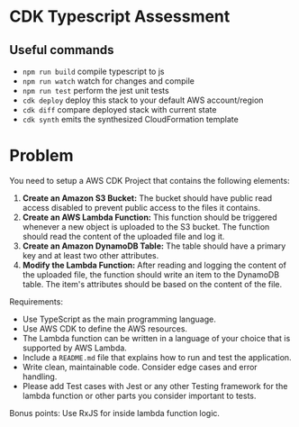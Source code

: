 # CDK Typescript Assessment

## Useful commands

* `npm run build`   compile typescript to js
* `npm run watch`   watch for changes and compile
* `npm run test`    perform the jest unit tests
* `cdk deploy`      deploy this stack to your default AWS account/region
* `cdk diff`        compare deployed stack with current state
* `cdk synth`       emits the synthesized CloudFormation template

# Problem

You need to setup a AWS CDK Project that contains the following elements:

1. **Create an Amazon S3 Bucket:** The bucket should have public read access disabled to prevent public access to the files it contains.
2. **Create an AWS Lambda Function:** This function should be triggered whenever a new object is uploaded to the S3 bucket. The function should read the content of the uploaded file and log it.
3. **Create an Amazon DynamoDB Table:** The table should have a primary key and at least two other attributes.
4. **Modify the Lambda Function:** After reading and logging the content of the uploaded file, the function should write an item to the DynamoDB table. The item's attributes should be based on the content of the file.

Requirements:
- Use TypeScript as the main programming language.
- Use AWS CDK to define the AWS resources.
- The Lambda function can be written in a language of your choice that is supported by AWS Lambda.
- Include a `README.md` file that explains how to run and test the application.
- Write clean, maintainable code. Consider edge cases and error handling.
- Please add Test cases with Jest or any other Testing framework for the lambda function or other parts you consider important to tests.

Bonus points: Use RxJS for inside lambda function logic.
